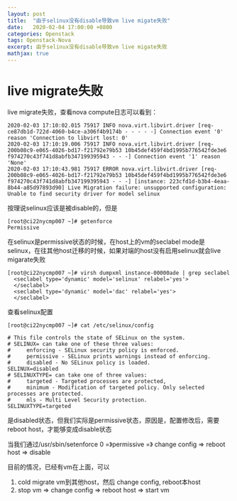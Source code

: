 ```yaml
---
layout: post
title:  "由于selinux没有disable导致vm live migate失败"
date:   2020-02-04 17:00:00 +0800
categories: Openstack
tags: Openstack-Nova
excerpt: 由于selinux没有disable导致vm live migate失败
mathjax: true
---
```


# live migrate失败

live migrate失败，查看nova compute日志可以看到：

```shell
2020-02-03 17:10:02.015 75917 INFO nova.virt.libvirt.driver [req-ce87db1d-722d-4060-b4ce-a306f4b9174b - - - - -] Connection event '0' reason 'Connection to libvirt lost: 0'
2020-02-03 17:10:19.006 75917 INFO nova.virt.libvirt.driver [req-200b08c9-e065-4026-bd17-f21792e79b53 10b45def459f4bd1995b776542fde3e6 f974270c43f741d8abfb347199395943 - - -] Connection event '1' reason 'None'
2020-02-03 17:10:43.981 75917 ERROR nova.virt.libvirt.driver [req-200b08c9-e065-4026-bd17-f21792e79b53 10b45def459f4bd1995b776542fde3e6 f974270c43f741d8abfb347199395943 - - -] [instance: 223cfd1d-b3b4-4eaa-8b44-a85d97893d90] Live Migration failure: unsupported configuration: Unable to find security driver for model selinux
```

按理说selinux应该是被disable的，但是

```shell
[root@ci22nycmp007 ~]# getenforce
Permissive
```

在selinux是permissive状态的时候，在host上的vm的seclabel mode是selinux，在往其他host迁移的时候，如果对端的host没有启用selinux就会live migarate失败

```shell
[root@ci22nycmp007 ~]# virsh dumpxml instance-00000ade | grep seclabel
  <seclabel type='dynamic' model='selinux' relabel='yes'>
  </seclabel>
  <seclabel type='dynamic' model='dac' relabel='yes'>
  </seclabel>
```

查看selinux配置

```shell
[root@ci22nycmp007 ~]# cat /etc/selinux/config

# This file controls the state of SELinux on the system.
# SELINUX= can take one of these three values:
#     enforcing - SELinux security policy is enforced.
#     permissive - SELinux prints warnings instead of enforcing.
#     disabled - No SELinux policy is loaded.
SELINUX=disabled
# SELINUXTYPE= can take one of three values:
#     targeted - Targeted processes are protected,
#     minimum - Modification of targeted policy. Only selected processes are protected.
#     mls - Multi Level Security protection.
SELINUXTYPE=targeted
```

是disabled状态，但我们实际是permissive状态，原因是，配置修改后，需要reboot host，才能够变成disable状态

当我们通过/usr/sbin/setenforce 0 =》permissive =》 change config => reboot host => disable

目前的情况，已经有vm在上面，可以

1. cold migrate vm到其他host，然后 change config, reboot本host
2. stop vm => change config => reboot host => start vm